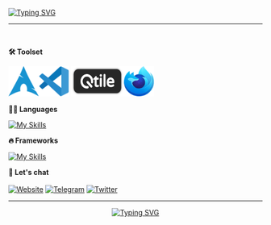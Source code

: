 
<a href="https://git.io/typing-svg"><img src="https://readme-typing-svg.demolab.com?font=Cascadia+Code&weight=500&size=35&duration=2000&pause=800&color=ADD8E6&center=true&vCenter=true&width=435&lines=Welcome+to+my+GitHub!;I'm+Mohammed+Jabbar" alt="Typing SVG" /></a>
<hr/><br/>

**🛠️ Toolset**

<img src="./arch.svg" height="60" width="60"><img src="./code.svg" height="60" width="60"> <img src="./qtile.png" height="60" width="105"><img src="./firefox.svg" height="60" width="60">

**👨‍💻 Languages**

[![My Skills](https://skillicons.dev/icons?i=ts,php,nodejs,mysql,mongodb)](https://skillicons.dev)
<br />

**🔥 Frameworks**

[![My Skills](https://skillicons.dev/icons?i=react,nextjs,sass,tailwind,bootstrap)](https://skillicons.dev)
<br />

**💬 Let's chat**
<br /> <br />
[![Website](https://img.shields.io/badge/-Mohammedd.com-gray?logo=about.me&style=for-the-badge&logoColor=white)](https://mohammedd.com)
[![Telegram](https://img.shields.io/badge/-Telegram-gray?logo=Telegram&style=for-the-badge&logoColor=white)](https://t.me/mohammed_jabbar_019)
[![Twitter](https://img.shields.io/badge/-Twitter-gray?logo=twitter&style=for-the-badge&logoColor=white)](https://twitter.com/Mohammedjabbar0)

<hr/>
<p align="center">
  <a href="https://git.io/typing-svg"><img src="https://readme-typing-svg.demolab.com?font=Cascadia+Code&weight=500&size=22&duration=2000&pause=800&color=ADD8E6&center=true&vCenter=true&width=435&lines=Thanks+for+visiting!+%E2%9C%8C%EF%B8%8F;Shoot+me+a+message+on+Telegram;Always+learning%2C+never+not+growing;Full-stack%3F+more+like+full-snack;Teamwork+makes+the+dream+work" alt="Typing SVG" /></a>
</p>
